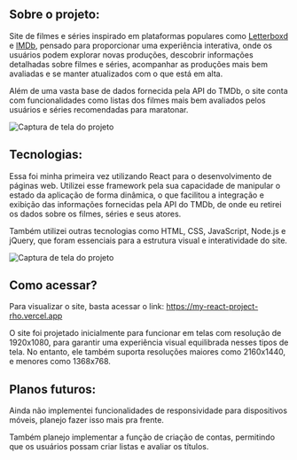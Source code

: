 ## Sobre o projeto:

Site de filmes e séries inspirado em plataformas populares como <a href="https://letterboxd.com/">Letterboxd</a> e <a href="https://imdb.com/">IMDb</a>, pensado para proporcionar uma experiência interativa, onde os usuários podem explorar novas produções, descobrir informações detalhadas sobre filmes e séries, acompanhar as produções mais bem avaliadas e se manter atualizados com o que está em alta.

Além de uma vasta base de dados fornecida pela API do TMDb, o site conta com funcionalidades como listas dos filmes mais bem avaliados pelos usuários e séries recomendadas para maratonar.

![Captura de tela do projeto](https://github.com/user-attachments/assets/1886fa58-755d-4865-b476-d40de5a892fb)

## Tecnologias:

Essa foi minha primeira vez utilizando React para o desenvolvimento de páginas web. Utilizei esse framework pela sua capacidade de manipular o estado da aplicação de forma dinâmica, o que facilitou a integração e exibição das informações fornecidas pela API do TMDb, de onde eu retirei os dados sobre os filmes, séries e seus atores.

Também utilizei outras tecnologias como HTML, CSS, JavaScript, Node.js e jQuery, que foram essenciais para a estrutura visual e interatividade do site.

![Captura de tela do projeto](https://github.com/user-attachments/assets/9900fe2b-09bb-4ee4-b508-8980dea232d0)


## Como acessar?

Para visualizar o site, basta acessar o link: https://my-react-project-rho.vercel.app

O site foi projetado inicialmente para funcionar em telas com resolução de 1920x1080, para garantir uma experiência visual equilibrada nesses tipos de tela. No entanto, ele também suporta resoluções maiores como 2160x1440, e menores como 1368x768.

## Planos futuros:

Ainda não implementei funcionalidades de responsividade para dispositivos móveis, planejo fazer isso mais pra frente.

Também planejo implementar a função de criação de contas, permitindo que os usuários possam criar listas e avaliar os títulos.
